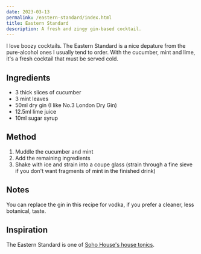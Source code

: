 ```yaml
---
date: 2023-03-13
permalink: /eastern-standard/index.html
title: Eastern Standard
description: A fresh and zingy gin-based cocktail.
---
```


I love boozy cocktails. The Eastern Standard is a nice depature from the pure-alcohol ones I usually tend to order. With the cucumber, mint and lime, it's a fresh cocktail that must be served cold.

## Ingredients

* 3 thick slices of cucumber
* 3 mint leaves
* 50ml dry gin (I like No.3 London Dry Gin)
* 12.5ml lime juice
* 10ml sugar syrup

## Method

1. Muddle the cucumber and mint
1. Add the remaining ingredients
1. Shake with ice and strain into a coupe glass (strain through a fine sieve if you don't want fragments of mint in the finished drink)

## Notes

You can replace the gin in this recipe for vodka, if you prefer a cleaner, less botanical, taste.

## Inspiration

The Eastern Standard is one of [Soho House's house tonics](https://www.diffordsguide.com/cocktails/recipe/4685/eastern-standard-soho-house-tonic).
